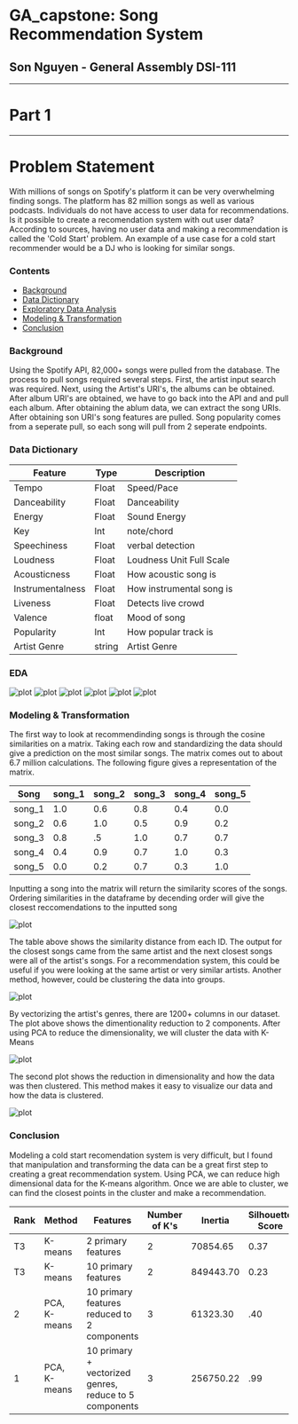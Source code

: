 # GA_capstone: Song Recommendation System
## Son Nguyen - General Assembly DSI-111
---
# Part 1 
---
# Problem Statement
With millions of songs on Spotify's platform it can be very overwhelming finding songs. The platform has 82 million songs as well as various podcasts. Individuals do not have access to user data for recommendations. Is it possible to create a recomendation system with out user data? According to sources, having no user data and making a recommendation is called the 'Cold Start' problem. An example of a use case for a cold start recommender would be a DJ who is looking for similar songs.

### Contents 
- [Background](#Background)
- [Data Dictionary](#Data-Dictionary)
- [Exploratory Data Analysis](#Exploratory-Data-Analysis)
- [Modeling & Transformation](#Modeling-&-Transformation)
- [Conclusion](#Conclusion)

### Background
Using the Spotify API, 82,000+ songs were pulled from the database. The process to pull songs required several steps. First, the artist input search was required. Next, using the Artist's URI's, the albums can be obtained. After album URI's are obtained, we have to go back into the API and and pull each album. After obtaining the ablum data, we can extract the song URIs. After obtaining son URI's song features are pulled. Song popularity comes from a seperate pull, so each song will pull from 2 seperate endpoints. 

### Data Dictionary
|Feature|Type| Description|
|---|---|---|
|Tempo|Float|Speed/Pace|
|Danceability|Float|Danceability|
|Energy|Float|Sound Energy|
|Key|Int|note/chord|
|Speechiness|Float|verbal detection|
|Loudness|Float|Loudness Unit Full Scale|
|Acousticness|Float|How acoustic song is|
|Instrumentalness|Float|How instrumental song is|
|Liveness|Float|Detects live crowd|
|Valence|float|Mood of song|
|Popularity|Int|How popular track is|
|Artist Genre|string|Artist Genre|


### EDA
![plot](./figures/correlation.png)
![plot](./figures/genre_bar.png)
![plot](./figures/dist_1.png)
![plot](./figures/dist_2.png)
![plot](./figures/dist_3.png)
![plot](./figures/dist_4.png)

### Modeling & Transformation
The first way to look at recommendinding songs is through the cosine similarities on a matrix. Taking each row and standardizing the data should give a prediction on the most similar songs. The matrix comes out to about 6.7 million calculations. The following figure gives a representation of the matrix. 

|Song|song_1|song_2|song_3|song_4|song_5|
|---|---|---|---|---|---|
|song_1|1.0|0.6|0.8|0.4|0.0|
|song_2|0.6|1.0|0.5|0.9|0.2|
|song_3|0.8|.5|1.0|0.7|0.7|
|song_4|0.4|0.9|0.7|1.0|0.3|
|song_5|0.0|0.2|0.7|0.3|1.0| 

Inputting a song into the matrix will return the similarity scores of the songs. Ordering similarities in the dataframe by decending order will give the closest reccomendations to the inputted song

![plot](./figures/cosine_similarities.png)

The table above shows the similarity distance from each ID. The output for the closest songs came from the same artist and the next closest songs were all of the artist's songs. For a recommendation system, this could be useful if you were looking at the same artist or very similar artists. Another method, however, could be clustering the data into groups. 

![plot](./figures/pca_2_components.png)

By vectorizing the artist's genres, there are 1200+ columns in our dataset. The plot above shows the dimentionality reduction to 2 components. After using PCA to reduce the dimensionality, we will cluster the data with K-Means

![plot](./figures/pca_kmeans_1.png)

The second plot shows the reduction in dimensionality and how the data was then clustered. This method makes it easy to visualize our data and how the data is clustered. 

![plot](./figures/inertial_sihouette_2.png)

### Conclusion
Modeling a cold start recomendation system is very difficult, but I found that manipulation and transforming the data can be a great first step to creating a great recommendation system. Using PCA, we can reduce high dimensional data for the K-means algorithm. Once we are able to cluster, we can find the closest points in the cluster and make a recommendation.

|Rank|Method|Features|Number of K's|Inertia|Silhouette Score|
|---|---|---|---|---|---|
|T3|K-means|2 primary features|2|70854.65|0.37|
|T3|K-means|10 primary features|2|849443.70|0.23|
|2|PCA, K-means|10 primary features reduced to 2 components|3|61323.30|.40|
|1|PCA, K-means|10 primary + vectorized genres, reduce to 5 components|3|256750.22|.99|